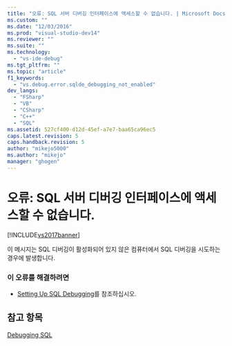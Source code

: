 ```yaml
---
title: "오류: SQL 서버 디버깅 인터페이스에 액세스할 수 없습니다. | Microsoft Docs"
ms.custom: ""
ms.date: "12/03/2016"
ms.prod: "visual-studio-dev14"
ms.reviewer: ""
ms.suite: ""
ms.technology: 
  - "vs-ide-debug"
ms.tgt_pltfrm: ""
ms.topic: "article"
f1_keywords: 
  - "vs.debug.error.sqlde_debugging_not_enabled"
dev_langs: 
  - "FSharp"
  - "VB"
  - "CSharp"
  - "C++"
  - "SQL"
ms.assetid: 527cf400-d12d-45ef-a7e7-baa65ca96ec5
caps.latest.revision: 5
caps.handback.revision: 5
author: "mikejo5000"
ms.author: "mikejo"
manager: "ghogen"
---
```

# 오류: SQL 서버 디버깅 인터페이스에 액세스할 수 없습니다.
[!INCLUDE[vs2017banner](../code-quality/includes/vs2017banner.md)]

이 메시지는 SQL 디버깅이 활성화되어 있지 않은 컴퓨터에서 SQL 디버깅을 시도하는 경우에 발생합니다.  
  
### 이 오류를 해결하려면  
  
-   [Setting Up SQL Debugging](http://msdn.microsoft.com/ko-kr/3db09e68-edcc-42de-9c22-4e97cfd55ab3)를 참조하십시오.  
  
## 참고 항목  
 [Debugging SQL](http://msdn.microsoft.com/ko-kr/f27c17e6-1d90-49f2-9fc0-d02e6a27f109)